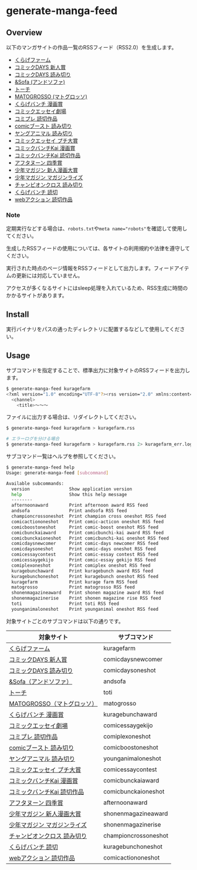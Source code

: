# generate-manga-feed

## Overview

以下のマンガサイトの作品一覧のRSSフィード（RSS2.0）を生成します。

- [くらげファーム](https://kuragebunch.com/farm)
- [コミックDAYS 新人賞](https://comic-days.com/newcomer)
- [コミックDAYS 読み切り](https://comic-days.com/oneshot)
- [&Sofa (アンドソファ)](https://andsofa.com)
- [トーチ](https://to-ti.in/product)
- [MATOGROSSO (マトグロッソ)](https://matogrosso.jp)
- [くらげバンチ 漫画賞](https://kuragebunch.com/info/award)
- [コミックエッセイ劇場](https://www.comic-essay.com/comics)
- [コミプレ 読切作品](https://viewer.heros-web.com/series/oneshot)
- [comicブースト 読み切り](https://comic-boost.com/genre/3)
- [ヤングアニマル 読み切り](https://younganimal.com/category/manga?type=%E8%AA%AD%E3%81%BF%E5%88%87%E3%82%8A)
- [コミックエッセイ プチ大賞](https://www.comic-essay.com/contest/winner/)
- [コミックバンチKai 漫画賞](https://comicbunch-kai.com/article/award)
- [コミックバンチKai 読切作品](https://comicbunch-kai.com/series#oneshot)
- [アフタヌーン 四季賞](https://afternoon.kodansha.co.jp/award/)
- [少年マガジン 新人漫画大賞](https://debut.shonenmagazine.com/archive/#awards)
- [少年マガジン マガジンライズ](https://debut.shonenmagazine.com/archive/#magazinerise)
- [チャンピオンクロス 読み切り](https://championcross.jp/category/manga?type=%E8%AA%AD%E3%81%BF%E5%88%87%E3%82%8A)
- [くらげバンチ 読切](https://kuragebunch.com/series/oneshot)
- [webアクション 読切作品](https://comic-action.com/series/oneshot)

### Note

定期実行などする場合は、`robots.txt`や`meta name="robots"`を確認して使用してください。

生成したRSSフィードの使用については、各サイトの利用規約や法律を遵守してください。

実行された時点のページ情報をRSSフィードとして出力します。フィードアイテムの更新には対応していません。

アクセスが多くなるサイトにはsleep処理を入れているため、RSS生成に時間のかかるサイトがあります。

## Install

実行バイナリをパスの通ったディレクトリに配置するなどして使用してください。

## Usage

サブコマンドを指定することで、標準出力に対象サイトのRSSフィードを出力します。

```bash
$ generate-manga-feed kuragefarm
<?xml version="1.0" encoding="UTF-8"?><rss version="2.0" xmlns:content="http://purl.org/rss/1.0/modules/content/">
  <channel>
    <title>～～～
```

ファイルに出力する場合は、リダイレクトしてください。

```bash
$ generate-manga-feed kuragefarm > kuragefarm.rss

# エラーログを分ける場合
$ generate-manga-feed kuragefarm > kuragefarm.rss 2> kuragefarm_err.log
```

サブコマンド一覧はヘルプを参照してください。

```bash
$ generate-manga-feed help
Usage: generate-manga-feed [subcommand]

Available subcommands:
  version               Show application version
  help                  Show this help message
  --------
  afternoonaward        Print afternoon award RSS feed
  andsofa               Print andsofa RSS feed
  championcrossoneshot  Print champion cross oneshot RSS feed
  comicactiononeshot    Print comic-acticon oneshot RSS feed
  comicboostoneshot     Print comic-boost oneshot RSS feed
  comicbunckaiaward     Print comicbunchi-kai award RSS feed
  comicbunckaioneshot   Print comicbunchi-kai oneshot RSS feed
  comicdaysnewcomer     Print comic-days newcomer RSS feed
  comicdaysoneshot      Print comic-days oneshot RSS feed
  comicessaycontest     Print comic-essay contest RSS feed
  comicessaygekijo      Print comic-essay gekijo RSS feed
  comiplexoneshot       Print comiplex oneshot RSS feed
  kuragebunchaward      Print kuragebunch award RSS feed
  kuragebunchoneshot    Print kuragebunch oneshot RSS feed
  kuragefarm            Print kurage farm RSS feed
  matogrosso            Print matogrosso RSS feed
  shonenmagazineaward   Print shonen magazine award RSS feed
  shonenmagazinerise    Print shonen magazine rise RSS feed
  toti                  Print toti RSS feed
  younganimaloneshot    Print younganimal oneshot RSS feed
```

対象サイトごとのサブコマンドは以下の通りです。

| 対象サイト                                                                                                       | サブコマンド         |
| ---------------------------------------------------------------------------------------------------------------- | -------------------- |
| [くらげファーム](https://kuragebunch.com/farm)                                                                   | kuragefarm           |
| [コミックDAYS 新人賞](https://comic-days.com/newcomer)                                                           | comicdaysnewcomer    |
| [コミックDAYS 読み切り](https://comic-days.com/oneshot)                                                          | comicdaysoneshot     |
| [&Sofa（アンドソファ）](https://andsofa.com)                                                                     | andsofa              |
| [トーチ](https://to-ti.in/product)                                                                               | toti                 |
| [MATOGROSSO（マトグロッソ）](https://matogrosso.jp)                                                              | matogrosso           |
| [くらげバンチ 漫画賞](https://kuragebunch.com/info/award)                                                        | kuragebunchaward     |
| [コミックエッセイ劇場](https://www.comic-essay.com/comics)                                                       | comicessaygekijo     |
| [コミプレ 読切作品](https://viewer.heros-web.com/series/oneshot)                                                 | comiplexoneshot      |
| [comicブースト 読み切り](https://comic-boost.com/genre/3)                                                        | comicboostoneshot    |
| [ヤングアニマル 読み切り](https://younganimal.com/category/manga?type=%E8%AA%AD%E3%81%BF%E5%88%87%E3%82%8A)      | younganimaloneshot   |
| [コミックエッセイ プチ大賞](https://www.comic-essay.com/contest/winner/)                                         | comicessaycontest    |
| [コミックバンチKai 漫画賞](https://comicbunch-kai.com/article/award)                                             | comicbunckaiaward    |
| [コミックバンチKai 読切作品](https://comicbunch-kai.com/series#oneshot)                                          | comicbunckaioneshot  |
| [アフタヌーン 四季賞](https://afternoon.kodansha.co.jp/award/)                                                   | afternoonaward       |
| [少年マガジン 新人漫画大賞](https://debut.shonenmagazine.com/archive/#awards)                                    | shonenmagazineaward  |
| [少年マガジン マガジンライズ](https://debut.shonenmagazine.com/archive/#magazinerise)                            | shonenmagazinerise   |
| [チャンピオンクロス 読み切り](https://championcross.jp/category/manga?type=%E8%AA%AD%E3%81%BF%E5%88%87%E3%82%8A) | championcrossoneshot |
| [くらげバンチ 読切](https://kuragebunch.com/series/oneshot)                                                      | kuragebunchoneshot   |
| [webアクション 読切作品](https://comic-action.com/series/oneshot)                                                | comicactiononeshot   |
